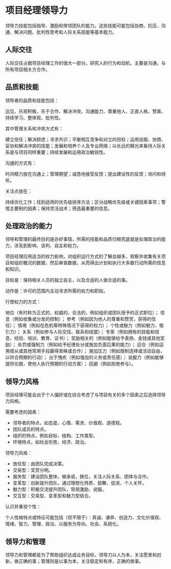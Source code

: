 # 项目经理领导力

领导力技能包括指导、激励和带领团队的能力。这些技能可能包括协商、抗压、沟通、解决问题、批判性思考和人际关系技能等基本能力。

## 人际交往

人际交往占据项目经理工作的很大一部分。研究人的行为和动机，主要是沟通，与所有项目相关方合作。

## 品质和技能

领导者的品质和技能包括：

远见、乐观积极、乐于合作、解决冲突、沟通能力、尊重他人、正直人格、赞美、持续学习、整体观、批判性。

其中管理关系和冲突方式有：

建立信任；解决顾虑；寻求共识；平衡相互竞争和对立的目标；运用说服、协商、妥协和解决冲突的技能；发展和培养个人及专业网络；以长远的眼光来看待人际关系是与项目同样重要；持续发展和运用政治敏锐性。

沟通的方式有：

时间精力放在沟通上；管理期望；诚恳地接受反馈；提出建设性的反馈；询问和倾听。

关注点放在：

持续优化工作；找到适用的优先级排序方法；区分战略优先级或关键因素事项；警惕主要制约因素；保持灵活战术；筛选最重要的信息。

## 处理政治的能力

领导和管理的最终目的是办好事情，所需的技能和品质归根究底就是处理政治的能力，涉及到影响、谈判、自主和权力。

项目经理应用适当的权力影响，对组织运行方式的了解会越多，观察并收集有关项目和组织概况的数据，然后审查数据，从而得出计划和执行大多数行动所需的信息和知识。

目标是：保持相关人员的独立自主，以及合适的人做合适的事。

动作是：许可的范围内主动寻求所需的权力和职权。

行使权力的方式：

地位（有时称为正式的、权威的、合法的，例如组织或团队授予的正式职位）；
信息（例如收集或分发的控制）；
参考（例如因为他人的尊重和赞赏，获得的信任）；
情境（例如在危机等特殊情况下获得的权力）；
个性或魅力（例如魅力、吸引力）；
关系（例如参与人际交往、联系和结盟）；
专家（例如拥有的技能和信息、经验、培训、教育、证书）；
奖励相关的（例如能够给予表扬、金钱或其他奖励）；
处罚或强制力（例如给予纪律处分或施加负面后果的能力）；
迎合（例如运用顺从或其他常用手段赢得青睐或合作）；
施加压力（例如限制选择或活动自由，以符合预期的行动）；
出于愧疚（例如强加的义务或责任感）；
说服力（例如能够提供论据，使他人执行预期的行动方案）；
回避（例如拒绝参与）。

## 领导力风格

项目经理可能会出于个人偏好或在综合考虑了与项目有关的多个因素之后选择领导力风格。

需要考虑的因素：

- 领导者的特点，如态度、心情、需求、价值观、道德观。
- 团队成员的特点。
- 组织的特点，例如目标、结构、工作类型。
- 环境特点，如社会形势、经济、政治。

领导力风格：

- 放任型：由团队完成决策。
- 交易型：奖赏分明。
- 服务型：建设团队整体，做承诺，换位，关注人际关系、团体与合作。
- 变革型：创新提升团队，通过理想化特质、鼓舞、促进、个人关怀。
- 魅力型：积极交流提升团队，常用激励、说服。
- 交互型：交易型、变革型和魅力型结合。

认识并重视个性：

个人性格特点或特征可能包括（但不限于）：真诚、谦恭、创造力、文化价值观、情绪、智力、管理、政治、以服务为导向、社会、系统化。

## 领导力和管理

领导力和管理都是为了帮助组织达成业务目标，领导力以人为本，关注愿景和创新，做正确的事；管理则是以事为本，关注稳定和有序，正确的做事。

